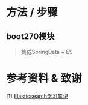
# 方法 / 步骤



## boot270模块
> 集成SpringData + ES



# 参考资料 & 致谢
[1] [Elasticsearch学习笔记](https://blog.csdn.net/u011863024/article/details/115721328#18JavaAPI_2369)